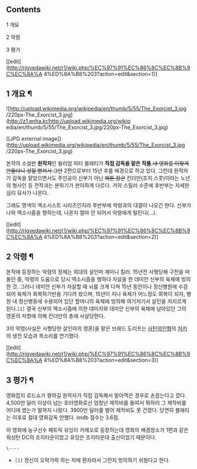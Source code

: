 ## Contents

    

1 개요

2 악령

3 평가

[[edit](http://rigvedawiki.net/r1/wiki.php/%EC%97%91%EC%86%8C%EC%8B%9C%EC%8A%A
4%ED%8A%B8%203?action=edit&section=1)]

## 1 개요 ¶

![http://upload.wikimedia.org/wikipedia/en/thumb/5/55/The_Exorcist_3.jpg
/220px-The_Exorcist_3.jpg](http://z1.enha.kr/http://upload.wikimedia.org/wikip
edia/en/thumb/5/55/The_Exorcist_3.jpg/220px-The_Exorcist_3.jpg)

[[JPG external
image]](http://upload.wikimedia.org/wikipedia/en/thumb/5/55/The_Exorcist_3.jpg
/220px-The_Exorcist_3.jpg)

  

본작의 소설판 **원작자**인 윌리엄 피터 블래티가 **직접 감독을 맡은 작품.**<del>내 영화를 이렇게 만들다니 성질 뻗쳐서
그만</del> 2편으로부터 15년 후를 배경으로 하고 있다. 그런데 원작자가 감독을 맡았으면서도 주인공이 신부가 아닌 <del>패튼
장군</del> 킨더만(조지 스콧)이라는 노년의 형사인 등 전작과는 분위기가 판이하게 다르다. 거의 스릴러 수준에 후반부는 자세한 심리
묘사가 나온다.  

그래도 명색이 엑소시스트 시리즈인지라 후반부에 악령과의 대결이 나오긴 한다. 신부가 나와 엑소시즘을 행하는데, 나온지 얼마 안 되어서
악령에게 털린다(…).

[[edit](http://rigvedawiki.net/r1/wiki.php/%EC%97%91%EC%86%8C%EC%8B%9C%EC%8A%A
4%ED%8A%B8%203?action=edit&section=2)]

## 2 악령 ¶

본작에 등장하는 악령의 정체는 희대의 살인마 제미니 킬러. 15년전 사형당해 구천을 떠돌던 중, 악령의 도움으로 당시 엑소시즘을 행하다
자살을 한 데미안 신부의 육체에 빙의한 것. 그러나 데미안 신부가 자살할 때 뇌를 크게 다쳐 15년 동안이나 정신병원에 수감되어 육체가
회복하기만을 기다려 왔으며, 15년이 지나 육체가 어느정도 회복이 되자, 병원 내 정신병동에 수용되어 있던 할머니의 육체에 빙의해 여기저기서
살인을 저지르게 된다.`[1]` 결국 신부의 엑소시즘에 의한 데미지와 데미안 신부의 육체에 남아있던 그의 영혼의 저항에 의해 킨더만의 총에
사살당한다.

  

3의 악령(사실은 사형당한 살인마의 영혼)을 맡은 브래드 도리프는 [사탄의인형](%EC%82%AC%ED%83%84%EC%9D%98%20%EC%9D%B8%ED%98%95.md)의
[처키](%EC%B2%98%ED%82%A4.md)의 생전 모습과 목소리를 연기했다.

[[edit](http://rigvedawiki.net/r1/wiki.php/%EC%97%91%EC%86%8C%EC%8B%9C%EC%8A%A
4%ED%8A%B8%203?action=edit&section=3)]

## 3 평가 ¶

영화잡지 로드쇼가 평하길 원작자가 직접 감독해서 말아먹은 경우로 손꼽는다고 깠다. 4,500만 달러 이상이 넘는 호러영화로선 엄청난 제작비를
들여서 뭐하러 그 제작비를 어디에 썼는가 말까지 나왔다. 3900만 달러를 벌어 제작비도 못 건졌다. 당연히 블래티는 이후로 절대 영화감독
안했다. imdb 점수는 3.6점.  

이 영화에 농구선수 패트릭 유잉이 카메오로 등장하는데 영화의 배경장소가 1편과 같은 워싱턴 DC의 조지타운이었고 유잉은 조지타운대 출신이었기
때문이다.

`\----`

  * `[1]` 정신이 오락가락 하는 치매 환자라서 그런지 빙의하기 쉬웠다고 한다.

